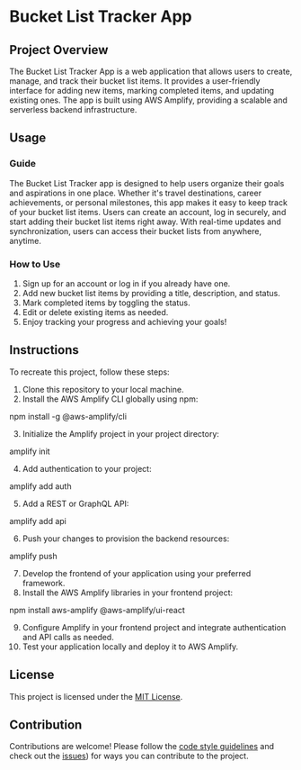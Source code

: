 # Bucket List Tracker App

## Project Overview

The Bucket List Tracker App is a web application that allows users to create, manage, and track their bucket list items. It provides a user-friendly interface for adding new items, marking completed items, and updating existing ones. The app is built using AWS Amplify, providing a scalable and serverless backend infrastructure.

## Usage

### Guide
The Bucket List Tracker app is designed to help users organize their goals and aspirations in one place. Whether it's travel destinations, career achievements, or personal milestones, this app makes it easy to keep track of your bucket list items. Users can create an account, log in securely, and start adding their bucket list items right away. With real-time updates and synchronization, users can access their bucket lists from anywhere, anytime.

### How to Use
1. Sign up for an account or log in if you already have one.
2. Add new bucket list items by providing a title, description, and status.
3. Mark completed items by toggling the status.
4. Edit or delete existing items as needed.
5. Enjoy tracking your progress and achieving your goals!

## Instructions

To recreate this project, follow these steps:

1. Clone this repository to your local machine.
2. Install the AWS Amplify CLI globally using npm:

npm install -g @aws-amplify/cli

3. Initialize the Amplify project in your project directory:

amplify init

4. Add authentication to your project:

amplify add auth

5. Add a REST or GraphQL API:

amplify add api

6. Push your changes to provision the backend resources:

amplify push

7. Develop the frontend of your application using your preferred framework.
8. Install the AWS Amplify libraries in your frontend project:

npm install aws-amplify @aws-amplify/ui-react

9. Configure Amplify in your frontend project and integrate authentication and API calls as needed.
10. Test your application locally and deploy it to AWS Amplify.

## License

This project is licensed under the [MIT License](LICENSE).

## Contribution

Contributions are welcome! Please follow the [code style guidelines](https://github.com/CodedbyChino/Bucket-List-Tracker/blob/main/code%20style%20guidelines.md) and check out the [issues](https://github.com/CodedbyChino/Bucket-List-Tracker/blob/main/ISSUES.md)) for ways you can contribute to the project.
